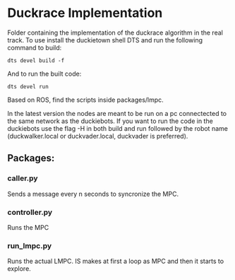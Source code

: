 # Duckrace Implementation

Folder containing the implementation of the duckrace algorithm in the real track.
To use install the duckietown shell DTS and run the following command to build:
```
dts devel build -f
```
And to run the built code:
```
dts devel run
```
Based on ROS, find the scripts inside packages/lmpc.

In the latest version the nodes are meant to be run on a pc connectected to the same network as the duckiebots.
If you want to run the code in the duckiebots use the flag -H in both build and run followed by the robot name (duckwalker.local or duckvader.local, duckvader is preferred).

## Packages:

### caller.py
Sends a message every n seconds to syncronize the MPC.

### controller.py
Runs the MPC

### run_lmpc.py
Runs the actual LMPC. IS makes at first a loop as MPC and then it starts to explore.
